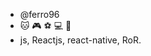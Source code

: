 - @ferro96
- :cat: :video_game: :soccer: :computer: :iphone:
- js, Reactjs, react-native, RoR.

<!---
ferro96/ferro96 is a ✨ special ✨ repository because its `README.md` (this file) appears on your GitHub profile.
You can click the Preview link to take a look at your changes.
--->
